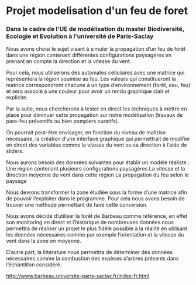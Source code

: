 <h1>Projet modelisation d'un feu de foret </h1>
<h3> Dans le cadre de l'UE de modélisation du master Biodiversité, Ecologie et Evolution à l'université de Paris-Saclay </h3>

Nous avons choisi le sujet visant à simuler la propagation d’un feu de forêt dans une région contenant différentes configurations paysagères en prenant en compte la direction et la vitesse du vent. 

Pour cela, nous utiliserons des automates cellulaires avec une matrice qui représentera la région soumise au feu. Les valeurs qui constitueront la matrice correspondront chacune à un type d’environnement (forêt, eau, feu) et sera associé à une couleur pour avoir un rendu graphique clair et explicite.

Par la suite, nous chercherons à tester en direct les techniques à mettre en place pour diminuer cette propagation sur notre modélisation (travaux de pare-feu préventifs ou bien pompiers curatifs). 

On pourrait peut-être envisager, en fonction du niveau de maîtrise nécessaire, la création d’une interface graphique qui permettrait de modifier en direct des variables comme la vitesse du vent ou sa direction à l’aide de sliders.

Nous aurons besoin des données suivantes pour établir un modèle réaliste :
Une région contenant plusieurs configurations paysagères 
La vitesse et la direction moyenne du vent dans cette région 
La propagation du feu selon le paysage

Nous devrons transformer la zone étudiée sous la forme d’une matrice afin de pouvoir l’exploiter dans le programme. Pour cela nous avons besoin de trouver une méthode permettant de faire cette conversion.

Nous avons décidé d’utiliser la forêt de Barbeau comme référence, en effet son monitoring en direct et l’historique de nombreuses données nous permettra de réaliser un projet le plus fidèle possible à la réalité en utilisant les données nécessaires comme par exemple l’orientation et la vitesse du vent dans la zone en moyenne. 

D’autre part, la littérature nous permettra de déterminer des données nécessaires comme la combustion des espèces d’arbres présents dans l’échantillon considéré.

http://www.barbeau.universite-paris-saclay.fr/index-fr.html
